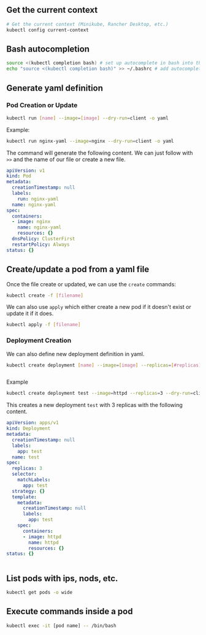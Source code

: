 ## Get the current context
```bash
# Get the current context (Minikube, Rancher Desktop, etc.)
kubectl config current-context
```

## Bash autocompletion
```bash
source <(kubectl completion bash) # set up autocomplete in bash into the current shell, bash-completion package should be installed first.
echo "source <(kubectl completion bash)" >> ~/.bashrc # add autocomplete permanently to your bash shell.
```

## Generate yaml definition
### Pod Creation or Update
```bash
kubectl run [name] --image=[image] --dry-run=client -o yaml
```

Example:
```bash
kubectl run nginx-yaml --image=nginx --dry-run=client -o yaml
```

The command will generate the following content. We can just follow with `>>` and the name of our file or create a new file.

```yaml
apiVersion: v1
kind: Pod
metadata:
  creationTimestamp: null
  labels:
    run: nginx-yaml
  name: nginx-yaml
spec:
  containers:
  - image: nginx
    name: nginx-yaml
    resources: {}
  dnsPolicy: ClusterFirst
  restartPolicy: Always
status: {}
```

## Create/update a pod from a yaml file
Once the file create or updated, we can use the `create` commands:

```bash
kubectl create -f [filename]
```

We can also use `apply` which either create a new pod if it doesn't exist or update it if it does.

```bash
kubectl apply -f [filename]
```

### Deployment Creation
We can also define new deployment definition in yaml.

```bash
kubectl create deployment [name] --image=[image] --replicas=[#replicas] --dry-run=client -o yaml > filename.yaml
```
```
```

Example

```bash
kubectl create deployment test --image=httpd --replicas=3 --dry-run=client -o yaml > test.yaml
```

This creates a new deployment `test` with 3 replicas with the following content.

```yaml
apiVersion: apps/v1
kind: Deployment
metadata:
  creationTimestamp: null
  labels:
    app: test
  name: test
spec:
  replicas: 3
  selector:
    matchLabels:
      app: test
  strategy: {}
  template:
    metadata:
      creationTimestamp: null
      labels:
        app: test
    spec:
      containers:
      - image: httpd
        name: httpd
        resources: {}
status: {}
```
```
```

## List pods with ips, nods, etc. 

```bash
kubectl get pods -o wide
```

## Execute commands inside a pod 
```bash
kubectl exec -it [pod name] -- /bin/bash
```
```
```




